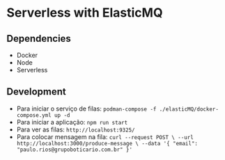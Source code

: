 # Serverless with ElasticMQ

## Dependencies
- Docker
- Node
- Serverless

## Development

* Para iniciar o serviço de filas: `podman-compose -f ./elasticMQ/docker-compose.yml up -d`
* Para iniciar a aplicação: `npm run start`
* Para ver as filas: `http://localhost:9325/`
* Para colocar mensagem na fila: `curl --request POST \
  --url http://localhost:3000/produce-message \
  --data '{
    "email": "paulo.rios@grupoboticario.com.br"
}'`

